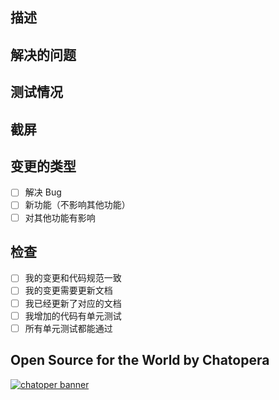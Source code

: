 <!--- 在标题中简略说明问题 -->

## 描述
<!--- 详细的描述变更 -->

## 解决的问题

<!--- 为什么变更是必要的？ -->
<!--- 如果这个PR解决了其他Issue，添加链接 -->

## 测试情况

<!--- 详细介绍怎么测试变更了 -->
<!--- 介绍测试环境 -->
<!--- 变更对其他代码的影响 -->

## 截屏

## 变更的类型

<!--- 变更有哪些特点，添加 `x` 到下面的对应项目中: -->

- [ ] 解决 Bug
- [ ] 新功能（不影响其他功能）
- [ ] 对其他功能有影响

## 检查

<!--- 检查下面，各项，添加 `x` 到下面的对应项目中: -->

- [ ] 我的变更和代码规范一致
- [ ] 我的变更需要更新文档
- [ ] 我已经更新了对应的文档
- [ ] 我增加的代码有单元测试
- [ ] 所有单元测试都能通过

## Open Source for the World by Chatopera

[![chatoper banner][co-banner-image]][co-url]

[co-banner-image]: https://user-images.githubusercontent.com/3538629/144734169-5ccb5e05-48bb-400e-8cc0-064592badd6a.jpg
[co-url]: https://www.chatopera.com
